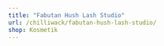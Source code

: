 ```yaml
---
title: "Fabutan Hush Lash Studio"
url: /chilliwack/fabutan-hush-lash-studio/
shop: Kosmetik
---
```

